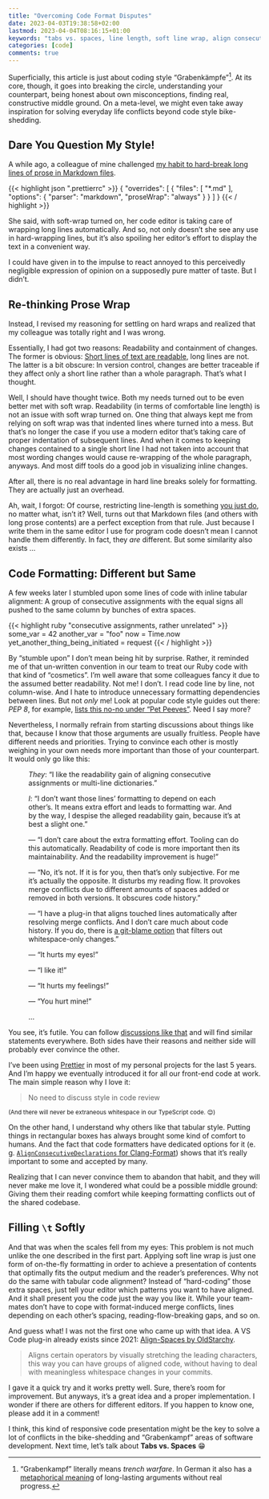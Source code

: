 ```yaml
---
title: "Overcoming Code Format Disputes"
date: 2023-04-03T19:38:58+02:00
lastmod: 2023-04-04T08:16:15+01:00
keywords: "tabs vs. spaces, line length, soft line wrap, align consecutive assignments, grabenkampf"
categories: [code]
comments: true
---
```


Superficially, this article is just about coding style “Grabenkämpfe”[^grabenkampf]. At its core, though, it goes into breaking the circle, understanding your counterpart, being honest about own misconceptions, finding real, constructive middle ground. On a meta-level, we might even take away inspiration for solving everyday life conflicts beyond code style bike-shedding.

[^grabenkampf]: “Grabenkampf” literally means _trench warfare_. In German it also has a [metaphorical meaning](https://de.wikipedia.org/wiki/Grabenkrieg#Figurative_Bedeutung) of long-lasting arguments without real progress.

## Dare You Question My Style!

A while ago, a colleague of mine challenged [my habit to hard-break long lines of prose in Markdown files](https://github.com/smnscp/similitude-hugo/blob/096261f80997dcc6bc6b7f4d69352dfc43aa24d2/.prettierrc#L19).

<!-- prettier-ignore-start -->
{{< highlight json ".prettierrc" >}}
{
  "overrides": [
    {
      "files": [
        "*.md"
      ],
      "options": {
        "parser": "markdown",
        "proseWrap": "always"
      }
    }
  ]
}
{{< / highlight >}}
<!-- prettier-ignore-end -->

She said, with soft-wrap turned on, her code editor is taking care of wrapping long lines automatically. And so, not only doesn’t she see any use in hard-wrapping lines, but it’s also spoiling her editor’s effort to display the text in a convenient way.

I could have given in to the impulse to react annoyed to this perceivedly negligible expression of opinion on a supposedly pure matter of taste. But I didn’t.

## Re-thinking Prose Wrap

Instead, I revised my reasoning for settling on hard wraps and realized that my colleague was totally right and I was wrong.

Essentially, I had got two reasons: Readability and containment of changes. The former is obvious: [Short lines of text are readable](http://webtypography.net/2.1.2), long lines are not. The latter is a bit obscure: In version control, changes are better traceable if they affect only a short line rather than a whole paragraph. That’s what I thought.

Well, I should have thought twice. Both my needs turned out to be even better met with soft wrap. Readability (in terms of comfortable line length) is not an issue with soft wrap turned on. One thing that always kept me from relying on soft wrap was that indented lines where turned into a mess. But that’s no longer the case if you use a modern editor that’s taking care of proper indentation of subsequent lines. And when it comes to keeping changes contained to a single short line I had not taken into account that most wording changes would cause re-wrapping of the whole paragraph, anyways. And most diff tools do a good job in visualizing inline changes.

After all, there is no real advantage in hard line breaks solely for formatting. They are actually just an overhead.

Ah, wait, I forgot: Of course, restricting line-length is something [you just do](https://llvm.org/docs/CodingStandards.html#source-code-width), no matter what, isn’t it? Well, turns out that Markdown files (and others with long prose contents) are a perfect exception from that rule. Just because I write them in the same editor I use for program code doesn’t mean I cannot handle them differently. In fact, they _are_ different. But some similarity also exists …

## Code Formatting: Different but Same

A few weeks later I stumbled upon some lines of code with inline tabular alignment: A group of consecutive assignments with the equal signs all pushed to the same column by bunches of extra spaces.

<!-- prettier-ignore-start -->
{{< highlight ruby "consecutive assignments, rather unrelated" >}}
  some_var                          = 42
  another_var                       = "foo"
  now                               = Time.now
  yet_another_thing_being_initiated = request
{{< / highlight >}}
<!-- prettier-ignore-end -->

By “stumble upon” I don’t mean being hit by surprise. Rather, it reminded me of that un-written convention in our team to treat our Ruby code with that kind of “cosmetics”. I’m well aware that some colleagues fancy it due to the assumed better readability. Not me! I don’t. I read code line by line, not column-wise. And I hate to introduce unnecessary formatting dependencies between lines. But not _only_ me! Look at popular code style guides out there: <i>PEP&nbsp;8</i>, for example, [lists this no-no under “Pet Peeves”](https://pep8.org/#pet-peeves). Need I say more?

Nevertheless, I normally refrain from starting discussions about things like that, because I know that those arguments are usually fruitless. People have different needs and priorities. Trying to convince each other is mostly weighing in your own needs more important than those of your counterpart. It would only go like this:

<figure class="no-outdent">

  _They_: “I like the readability gain of aligning consecutive assignments or multi-line dictionaries.”
  
  _I_: “I don’t want those lines’ formatting to depend on each other’s. It means extra effort and leads to formatting war. And by the way, I despise the alleged readability gain, because it’s at best a slight one.”
  
  — “I don’t care about the extra formatting effort. Tooling can do this automatically. Readability of code is more important then its maintainability. And the readability improvement is huge!”
  
  — “No, it’s not. If it is for you, then that’s only subjective. For me it’s actually the opposite. It disturbs my reading flow. It provokes merge conflicts due to different amounts of spaces added or removed in both versions. It obscures code history.”
  
  — “I have a plug-in that aligns touched lines automatically after resolving merge conflicts. And I don’t care much about code history. If you do, there is [a git-blame option](https://git-scm.com/docs/git-blame#Documentation/git-blame.txt--w) that filters out whitespace-only changes.”
  
  — “It hurts my eyes!”
  
  — “I like it!”
  
  — “It hurts my feelings!”
  
  — “You hurt mine!”
  
  …
</figure>

You see, it’s futile. You can follow [discussions like that](https://stackoverflow.com/questions/101958/code-formatting-is-lining-up-similar-lines-ok) and will find similar statements everywhere. Both sides have their reasons and neither side will probably ever convince the other.

I’ve been using [Prettier](https://prettier.io/) in most of my personal projects for the last 5 years. And I’m happy we eventually introduced it for all our front-end code at work. The main simple reason why I love it:

> No need to discuss style in code review

<small>(And there will never be extraneous whitespace in our TypeScript code. 😌)</small>

On the other hand, I understand why others like that tabular style. Putting things in rectangular boxes has always brought some kind of comfort to humans. And the fact that code formatters have dedicated options for it (e. g. [`AlignConsecutiveDeclarations` for Clang-Format](https://clang.llvm.org/docs/ClangFormatStyleOptions.html#alignconsecutiveassignments)) shows that it’s really important to some and accepted by many.

Realizing that I can never convince them to abandon that habit, and they will never make me love it, I wondered what could be a possible middle ground: Giving them their reading comfort while keeping formatting conflicts out of the shared codebase.

## Filling `\t` Softly

And that was when the scales fell from my eyes: This problem is not much unlike the one described in the first part. Applying soft line wrap is just one form of on-the-fly formatting in order to achieve a presentation of contents that optimally fits the output medium and the reader’s preferences. Why not do the same with tabular code alignment? Instead of “hard-coding” those extra spaces, just tell your editor which patterns you want to have aligned. And it shall present you the code just the way you like it. While your team-mates don’t have to cope with format-induced merge conflicts, lines depending on each other’s spacing, reading-flow-breaking gaps, and so on.

And guess what! I was not the first one who came up with that idea. A VS Code plug-in already exists since 2021: [Align-Spaces by OldStarchy](https://github.com/OldStarchy/Align-Spaces).

> Aligns certain operators by visually stretching the leading characters, this way you can have groups of aligned code, without having to deal with meaningless whitespace changes in your commits.

I gave it a quick try and it works pretty well. Sure, there’s room for improvement. But anyways, it’s a great idea and a proper implementation. I wonder if there are others for different editors. If you happen to know one, please add it in a comment!

I think, this kind of responsive code presentation might be the key to solve a lot of conflicts in the bike-shedding and “Grabenkampf” areas of software development. Next time, let’s talk about **Tabs vs. Spaces** 😁
